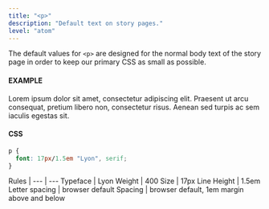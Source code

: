```yaml
---
title: "<p>"
description: "Default text on story pages."
level: "atom"
---
```


The default values for `<p>` are designed for the normal body text of the story page in order to keep our primary CSS as small as possible. 

#### EXAMPLE
<div class="example">
  <p>Lorem ipsum dolor sit amet, consectetur adipiscing elit. Praesent ut arcu consequat, pretium libero non, consectetur risus. Aenean sed turpis ac sem iaculis egestas sit.</p>
</div>

#### CSS
```css
p {
  font: 17px/1.5em "Lyon", serif;
}
```

Rules | 
--- | ---
Typeface | Lyon
Weight | 400
Size | 17px
Line Height | 1.5em
Letter spacing | browser default
Spacing | browser default, 1em margin above and below
